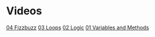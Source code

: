 # Videos

[04 Fizzbuzz](http://flatiron-videos.s3.amazonaws.com/web-0615/fizzbuzz.mp4)
[03 Loops](http://flatiron-videos.s3.amazonaws.com/web-0615/loops-and-white-and-receivers.mp4)
[02 Logic](http://flatiron-videos.s3.amazonaws.com/web-0615/ruby-conditions-if.mp4)
[01 Variables and Methods](http://flatiron-videos.s3.amazonaws.com/web-0615/ruby-variables-and-methods.mp4)